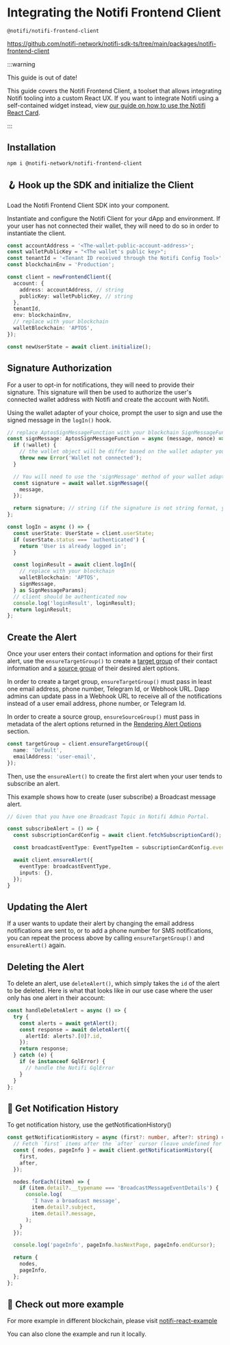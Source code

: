 # Integrating the Notifi Frontend Client 


`@notifi/notifi-frontend-client`

https://github.com/notifi-network/notifi-sdk-ts/tree/main/packages/notifi-frontend-client

:::warning

This guide is out of date!

This guide covers the Notifi Frontend Client, a toolset that allows integrating Notifi tooling
into a custom React UX. If you want to integrate Notifi using a self-contained widget
instead, view [our guide on how to use the Notifi React Card](../react-card/index.md).

:::


## Installation

```
npm i @notifi-network/notifi-frontend-client
```

## 🪝 Hook up the SDK and initialize the Client

Load the Notifi Frontend Client SDK into your component.

Instantiate and configure the Notifi Client for your dApp and environment. If your user has not connected their wallet, they will need to do so in order to instantiate the client.

```ts
const accountAddress = '<The-wallet-public-account-address>';
const walletPublicKey = "<The wallet's public key>";
const tenantId = '<Tenant ID received through the Notifi Config Tool>';
const blockchainEnv = 'Production';

const client = newFrontendClient({
  account: {
    address: accountAddress, // string
    publicKey: walletPublicKey, // string
  },
  tenantId,
  env: blockchainEnv,
  // replace with your blockchain
  walletBlockchain: 'APTOS',
});

const newUserState = await client.initialize();
```

## Signature Authorization

For a user to opt-in for notifications, they will need to provide their signature. This signature will then be used to authorize the user's connected wallet address with Notifi and create the account with Notifi.

Using the wallet adapter of your choice, prompt the user to sign and use the signed message in the `logIn()` hook.

```ts
// replace AptosSignMessageFunction with your blockchain SignMessageFunction
const signMessage: AptosSignMessageFunction = async (message, nonce) => {
  if (!wallet) {
    // the wallet object will be differ based on the wallet adapter you use
    throw new Error('Wallet not connected');
  }

  // You will need to use the 'signMessage' method of your wallet adapter to sign the message.
  const signature = await wallet.signMessage({
    message,
  });

  return signature; // string (if the signature is not string format, you will need to convert it to string)
};

const logIn = async () => {
  const userState: UserState = client.userState;
  if (userState.status === 'authenticated') {
    return 'User is already logged in';
  }

  const loginResult = await client.logIn({
    // replace with your blockchain
    walletBlockchain: 'APTOS',
    signMessage,
  } as SignMessageParams);
  // client should be authenticated now
  console.log('loginResult', loginResult);
  return loginResult;
};
```

## Create the Alert

Once your user enters their contact information and options for their first alert, use the `ensureTargetGroup()` to create a [target group](../integration-overview/alerts-in-depth#target) of their contact information and a [source group](../integration-overview/alerts-in-depth#source) of their desired alert options.

In order to create a target group, `ensureTargetGroup()` must pass in least one email address, phone number, Telegram Id, or Webhook URL. Dapp admins can update pass in a Webhook URL to receive all of the notifications instead of a user email address, phone number, or Telegram Id.

In order to create a source group, `ensureSourceGroup()` must pass in metadata of the alert options returned in the [Rendering Alert Options](https://github.com/notifi-network/notifi-sdk-ts/tree/main/packages/notifi-react-hooks) section.

```ts
const targetGroup = client.ensureTargetGroup({
  name: 'Default',
  emailAddress: 'user-email',
});
```

Then, use the `ensureAlert()` to create the first alert when your user tends to subscribe an alert.

This example shows how to create (user subscribe) a Broadcast message alert.

```ts
// Given that you have one Broadcast Topic in Notifi Admin Portal.

const subscribeAlert = () => {
  const subscriptionCardConfig = await client.fetchSubscriptionCard();

  const broadcastEventType: EventTypeItem = subscriptionCardConfig.eventTypes[0];

  await client.ensureAlert({
    eventType: broadcastEventType,
    inputs: {},
  });
}

```

## Updating the Alert

If a user wants to update their alert by changing the email address notifications are sent to, or to add a phone number for SMS notifications, you can repeat the process above by calling `ensureTargetGroup()` and `ensureAlert()` again.

## Deleting the Alert

To delete an alert, use `deleteAlert()`, which simply takes the `id` of the alert to be deleted. Here is what that looks like in our use case where the user only has one alert in their account:

```ts
const handleDeleteAlert = async () => {
  try {
    const alerts = await getAlert();
    const response = await deleteAlert({
      alertId: alerts?.[0]?.id,
    });
    return response;
  } catch (e) {
    if (e instanceof GqlError) {
      // handle the Notifi GqlError
    }
  }
};
```

## 🔔 Get Notification History

To get notification history, use the getNotificationHistory()

```ts
const getNotificationHistory = async (first?: number, after?: string) => {
  // Fetch `first` items after the `after` cursor (leave undefined for first page)
  const { nodes, pageInfo } = await client.getNotificationHistory({
    first,
    after,
  });

  nodes.forEach((item) => {
    if (item.detail?.__typename === 'BroadcastMessageEventDetails') {
      console.log(
        'I have a broadcast message',
        item.detail?.subject,
        item.detail?.message,
      );
    }
  });

  console.log('pageInfo', pageInfo.hasNextPage, pageInfo.endCursor);

  return {
    nodes,
    pageInfo,
  };
};
```

## 📝 Check out more example

For more example in different blockchain, please visit [notifi-react-example](https://github.com/notifi-network/notifi-sdk-ts/blob/main/packages/notifi-react-example/src/FrontendClient/)

You can also clone the example and run it locally.
